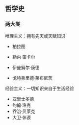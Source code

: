 ## 哲学史

### 两大类

唯理主义：拥有先天或天赋知识

+ 柏拉图

+ 勒内·笛卡尔

+ 伊曼努尔·康德

+ 戈特弗里德·莱布尼茨

经验主义：一切知识来自于生活经验

+ 亚里士多德
+ 约翰·洛克
+ 乔治·贝莱克
+ 大卫·休谟